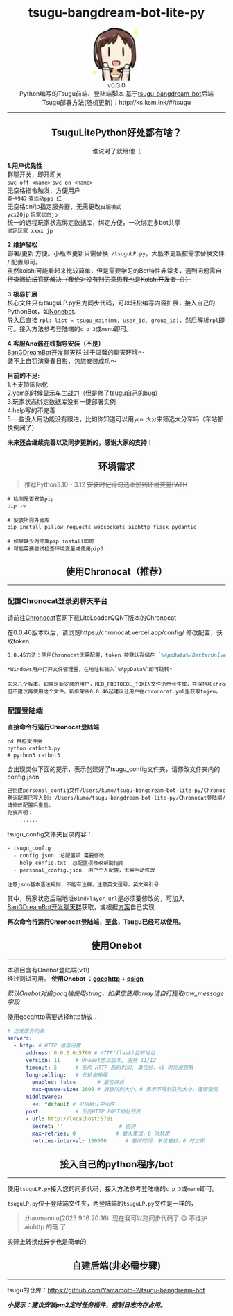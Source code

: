 
<h1 align="center"> tsugu-bangdream-bot-lite-py </h1>


<div align="center"> <img src="./logo.jpg" width="120"/> </div>
<div align="center">v0.3.0</div>
<div align="center">  Python编写的Tsugu前端、登陆端脚本 基于<a href="https://github.com/Yamamoto-2/tsugu-bangdream-bot">tsugu-bangdream-bot</a>后端
</div>
<div align="center">  Tsugu部署方法(随机更新)：http://ks.ksm.ink/#/tsugu </a>
</div>

***

<h2 align="center"> TsuguLitePython好处都有啥？ </h2>
<div align="center"> 谁说对了就给他（ </div>

**1.用户优先性**   
群聊开关，即开即关   
`swc off <name>` `swc on <name>`   
无空格指令触发，方便用户   
`查卡947` `查活动ppp 红`    
无空格cn/jp指定服务器，无需更改`日服模式`   
`ycx20jp` `玩家状态jp`   
统一的远程玩家状态绑定数据库，绑定方便，一次绑定多bot共享    
`绑定玩家 xxxx jp`   

**2.维护轻松**   
部署/更新 方便。小版本更新只需替换`./tsuguLP.py`，大版本更新按需求替换文件 / 配置即可。      
~~虽然koishi可能看起来比较简单，但是需要学习的Bot特性非常多，遇到问题需自行查阅论坛官网解决（我绝对没有别的意思我也是Koishi开发者（））~~   

**3.极易扩展**   
核心文件只有tsuguLP.py且为同步代码，可以轻松编写内容扩展，接入自己的PythonBot，如[Nonebot](https://github.com/nonebot/nonebot2).   
导入后直接 `rpl: list = tsugu_main(mm, user_id, group_id)`，然后解析`rpl`即可。接入方法参考登陆端的`c_p_3`或`menu`即可。   

**4.客服Ano酱在线指导安装（不是）**   
[BanGDreamBot开发聊天群](https://qm.qq.com/q/zjUPQkrdpm) 过于温馨的聊天环境～   
装不上自罚演奏春日影，包您安装成功～   

**目前的不足:**   
1.不支持国际化   
2.ycm的时候显示车主战力（但是修了tsugu自己的bug）   
3.玩家状态绑定数据库没有一键部署实例    
4.help写的不完善   
5.一些没人用功能没有跟进，比如你知道可以用`ycm 大分`来筛选大分车吗（车站都快倒闭了）   

**未来还会继续完善以及同步更新的，感谢大家的支持！**   

<h2 align="center"> 环境需求 </h2>


> 推荐Python3.10 - 3.12
> ~~安装时记得勾选添加到环境变量PATH~~

```shell
# 检测是否安装pip
pip -v

# 安装所需外部库
pip install pillow requests websockets aiohttp flask pydantic

# 如果缺少内部库pip install即可
# 可能需要尝试检查环境变量或使用pip3
```

<h2 align="center"> 使用Chronocat（推荐） </h2>

***

### 配置Chronocat登录到聊天平台

请前往[Chronocat](https://chronocat.vercel.app/)官网下载LiteLoaderQQNT版本的Chronocat

在0.0.46版本以后，请浏览https://chronocat.vercel.app/config/
修改配置，获取token


```markdown
0.0.45方法：使用Chronocat无需配置，token 被默认存储在 `%AppData%/BetterUniverse/QQNT/RED_PROTOCOL_TOKEN` 或 `~/BetterUniverse/QQNT/RED_PROTOCOL_TOKEN` 中， 首次启动 Chronocat 时会自动生成，并保持不变。

*Windows用户打开文件管理器，在地址栏输入`%AppData%`即可跳转*

未来几个版本，如果是新安装的用户，RED_PROTOCOL_TOKEN文件仍然会生成，并保持和chronocat.yml里token一致，这样先前做了自动获取token逻辑的框架仍然能正常工作，不会因为用户安装的是0.0.46就找不到token了。
但不建议再使用这个文件。新框架从0.0.46起建议让用户在chronocat.yml里获取tojen。
```




### 配置登陆端

**直接命令行运行Chronocat登陆端**   

```shell
cd 目标文件夹
python catbot3.py
# python3 catbot3
```
会出现类似下面的提示，表示创建好了tsugu_config文件夹，请修改文件夹内的config.json


```markdown
已创建personal_config文件/Users/kumo/tsugu-bangdream-bot-lite-py/Chronocat登陆端/tsugu_config/personal_config.json
默认配置已写入到: /Users/kumo/tsugu-bangdream-bot-lite-py/Chronocat登陆端/tsugu_config/config.json
请修改配置后重启。
免责声明：
    ......
```
tsugu_config文件夹目录内容：
```
- tsugu_config
  - config.json  总配置项 需要修改
  - help_config.txt  总配置项修改帮助指南
  - personal_config.json  用户个人配置，无需手动修改

注意json基本语法规则，不能有注释，注意英文逗号，英文双引号
```

其中，玩家状态后端地址`BindPlayer_url`是必须要修改的，可加入[BanGDreamBot开发聊天群](https://qm.qq.com/q/zjUPQkrdpm)获取，或根据[方案](https://github.com/kumoSleeping/GetQPlayerUid)自己实现



**再次命令行运行Chronocat登陆端，至此，Tsugu已经可以使用。**
<h2 align="center"> 使用Onebot </h2>

***


本项目含有Onebot登陆端(v11)   
经过测试可用。
**使用Onebot ：[gocqhttp](https://docs.go-cqhttp.org) + [qsign](https://github.com/fuqiuluo/unidbg-fetch-qsign)**

*默认Onebot对接gocq端使用string，如果您使用array请自行提取raw_message字段*

使用gocqhttp需要选择http协议：
```yml
# 连接服务列表
servers:
  - http: # HTTP 通信设置
      address: 0.0.0.0:5700 # HTTP(flask)监听地址
      version: 11     # OneBot协议版本, 支持 11/12
      timeout: 5      # 反向 HTTP 超时时间, 单位秒，<5 时将被忽略
      long-polling:   # 长轮询拓展
        enabled: false       # 是否开启
        max-queue-size: 2000 # 消息队列大小，0 表示不限制队列大小，谨慎使用
      middlewares:
        <<: *default # 引用默认中间件
      post:           # 反向HTTP POST地址列表
      - url: http://localhost:5701
        secret: ''                  # 密钥
        max-retries: 0             # 最大重试，0 时禁用
        retries-interval: 100000      # 重试时间，单位毫秒，0 时立即
```



<h2 align="center"> 接入自己的python程序/bot </h2>

***

使用`tsuguLP.py`接入您的同步代码，接入方法参考登陆端的`c_p_3`或`menu`即可。

`tsuguLP.py`位于登陆端文件夹，两登陆端的`tsuguLP.py`文件是一样的，


> zhaomaoniu(2023 9.16 20:16): 现在我可以跑同步代码了 😋 不维护 aiohttp 的菇 了

~~实际上转换成异步也是简单的~~


<h2 align="center"> 自建后端(非必需步骤) </h2>

***

tsugu的仓库：https://github.com/Yamamoto-2/tsugu-bangdream-bot

   

***小提示：建议安装pm2定时任务插件，控制日志内存占用。***



